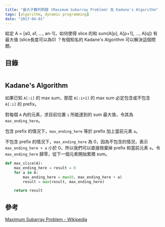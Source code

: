 ```yaml
---
title: "最大子數列問題 (Maximum Subarray Problem) 及 Kadane's Algorithm"
tags: [algorithm, dynamic programming]
date: "2017-04-01"
---
```


給定 A = [a0, a1, ..., an-1]，如何使得 slice 的和 sum(A[p], A[p+1], ..., A[q]) 有最大值 (slice長度可以為0) ？有個知名的 Kadane's Algorithm 可以解決這個問題。

## 目錄

```toc
```

## Kadane's Algorithm

如果已知 `A[:i]` 的 max sum，那麼 `A[:i+1]` 的 max sum 必定包含或不包含 `A[:i]` 的 prefix。

對每個 `A` 內的元素，求目前位置 `i` 所能達到的 sum 最大值，令其為 `max_ending_here`。

包含 prefix 的情況下，`max_ending_here` 等於 prefix 加上當前元素 `a`。

不包含 prefix 的情況下，`max_ending_here` 為 0，因為不包含的情況，表示 `max_ending_here + a` 小於 0，所以我們可以直接捨棄掉 prefix 和當前元素 `a`，令 `max_ending_here` 歸零，從下一個元素開始累積 sum。

~~~Python
def max_slice(A):
    max_ending_here = result = 0
    for a in A:
        max_ending_here = max(0, max_ending_here + a)
        result = max(result, max_ending_here)

    return result
~~~

## 參考

[Maximum Subarray Problem - Wikipedia](https://en.wikipedia.org/wiki/Maximum_subarray_problem)
